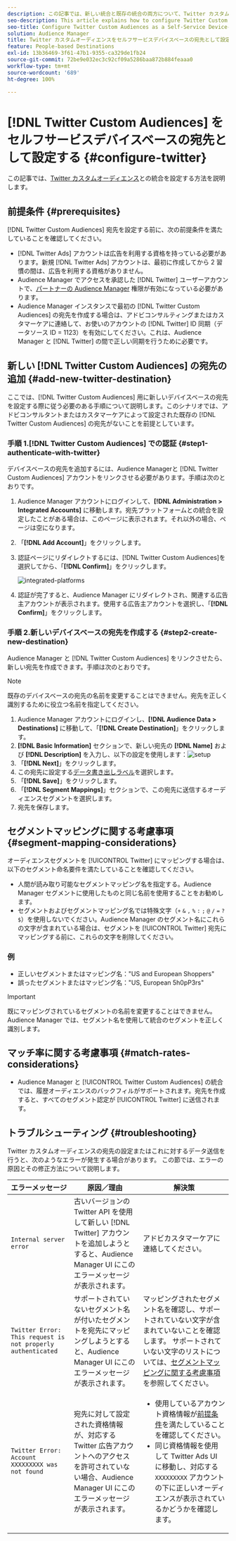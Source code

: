 ```yaml
---
description: この記事では、新しい統合と既存の統合の両方について、Twitter カスタムオーディエンスを設定する方法について説明します。
seo-description: This article explains how to configure Twitter Custom Audiences for both new and existing integrations.
seo-title: Configure Twitter Custom Audiences as a Self-Service Device-Based Destination
solution: Audience Manager
title: Twitter カスタムオーディエンスをセルフサービスデバイスベースの宛先として設定する
feature: People-based Destinations
exl-id: 13b36469-3f61-47b1-9355-ca329de1fb24
source-git-commit: 72be9e032ec3c92cf09a5286baa872b884feaaa0
workflow-type: tm+mt
source-wordcount: '689'
ht-degree: 100%

---
```


# [!DNL Twitter Custom Audiences] をセルフサービスデバイスベースの宛先として設定する  {#configure-twitter}

この記事では、[Twitter カスタムオーディエンス](https://business.twitter.com/ja/help/campaign-setup/campaign-targeting/custom-audiences.html)との統合を設定する方法を説明します。

## 前提条件 {#prerequisites}

[!DNL Twitter Custom Audiences] 宛先を設定する前に、次の前提条件を満たしていることを確認してください。

* [!DNL Twitter Ads] アカウントは広告を利用する資格を持っている必要があります。新規 [!DNL Twitter Ads] アカウントは、最初に作成してから 2 習慣の間は、広告を利用する資格がありません。
* Audience Manager でアクセスを承認した [!DNL Twitter] ユーザーアカウントで、[パートナーの Audience Manager](https://business.twitter.com/ja/help/troubleshooting/multi-user-login-faq.html#accesslevels) 権限が有効になっている必要があります。
* Audience Manager インスタンスで最初の [!DNL Twitter Custom Audiences] の宛先を作成する場合は、アドビコンサルティングまたはカスタマーケアに連絡して、お使いのアカウントの [!DNL Twitter] ID 同期（データソース ID = 1123）を有効にしてください。これは、Audience Manager と [!DNL Twitter] の間で正しい同期を行うために必要です。

## 新しい [!DNL Twitter Custom Audiences] の宛先の追加 {#add-new-twitter-destination}

ここでは、[!DNL Twitter Custom Audiences] 用に新しいデバイスベースの宛先を設定する際に従う必要のある手順について説明します。このシナリオでは、アドビコンサルタントまたはカスタマーケアによって設定された既存の [!DNL Twitter Custom Audiences] の宛先がないことを前提としています。

### 手順 1.[!DNL Twitter Custom Audiences] での認証  {#step1-authenticate-with-twitter}

デバイスベースの宛先を追加するには、Audience Managerと [!DNL Twitter Custom Audiences] アカウントをリンクさせる必要があります。手順は次のとおりです。

1. Audience Manager アカウントにログインして、**[!DNL Administration > Integrated Accounts]** に移動します。宛先プラットフォームとの統合を設定したことがある場合は、このページに表示されます。それ以外の場合、ページは空になります。
1. 「**[!DNL Add Account]**」をクリックします。
1. 認証ページにリダイレクトするには、[!DNL Twitter Custom Audiences]を選択してから、「**[!DNL Confirm]**」をクリックします。

   ![integrated-platforms](assets/dbd-integrated-platforms.png)

1. 認証が完了すると、Audience Manager にリダイレクトされ、関連する広告主アカウントが表示されます。使用する広告主アカウントを選択し、「**[!DNL Confirm]**」をクリックします。

### 手順 2.新しいデバイスベースの宛先を作成する {#step2-create-new-destination}

Audience Manager と [!DNL Twitter Custom Audiences] をリンクさせたら、新しい宛先を作成できます。手順は次のとおりです。

>[!NOTE]
>
>既存のデバイスベースの宛先の名前を変更することはできません。宛先を正しく識別するために役立つ名前を指定してください。

1. Audience Manager アカウントにログインし、**[!DNL Audience Data > Destinations]** に移動して、「**[!DNL Create Destination]**」をクリックします。
1. **[!DNL Basic Information]** セクションで、新しい宛先の **[!DNL Name]** および **[!DNL Description]** を入力し、以下の設定を使用します：![setup](assets/dbd-new-basic.png)
1. 「**[!DNL Next]**」をクリックします。
1. この宛先に設定する[データ書き出しラベル](/help/using/features/data-export-controls.md#controls-labels)を選択します。
1. 「**[!DNL Save]**」をクリックします。
1. 「**[!DNL Segment Mappings]**」セクションで、この宛先に送信するオーディエンスセグメントを選択します。
1. 宛先を保存します。

## セグメントマッピングに関する考慮事項 {#segment-mapping-considerations}

オーディエンスセグメントを [!UICONTROL Twitter] にマッピングする場合は、以下のセグメント命名要件を満たしていることを確認してください。

* 人間が読み取り可能なセグメントマッピング名を指定する。Audience Manager セグメントに使用したものと同じ名前を使用することをお勧めします。
* セグメントおよびセグメントマッピング名では特殊文字（`+` `&` `,` `%` `:` `;` `@` `/` `=` `?` `$`）を使用しないでください。Audience Manager のセグメント名にこれらの文字が含まれている場合は、セグメントを [!UICONTROL Twitter] 宛先にマッピングする前に、これらの文字を削除してください。

### 例

* 正しいセグメントまたはマッピング名：&quot;US and European Shoppers&quot;
* 誤ったセグメントまたはマッピング名：&quot;US, European 5h0pP3rs&quot;

>[!IMPORTANT]
>
>既にマッピングされているセグメントの名前を変更することはできません。Audience Manager では、セグメント名を使用して統合のセグメントを正しく識別します。

## マッチ率に関する考慮事項 {#match-rates-considerations}

* Audience Manager と [!UICONTROL Twitter Custom Audiences] の統合では、履歴オーディエンスのバックフィルがサポートされます。宛先を作成すると、すべてのセグメント認定が [!UICONTROL Twitter] に送信されます。

## トラブルシューティング {#troubleshooting}

Twitter カスタムオーディエンスの宛先の設定またはこれに対するデータ送信を行うと、次のようなエラーが発生する場合があります。 この節では、エラーの原因とその修正方法について説明します。

| エラーメッセージ | 原因／理由 | 解決策 |
|---|---|---|
| `Internal server error` | 古いバージョンの Twitter API を使用して新しい [!DNL Twitter] アカウントを追加しようとすると、Audience Manager UI にこのエラーメッセージが表示されます。 | アドビカスタマーケアに連絡してください。 |
| `Twitter Error: This request is not properly authenticated` | サポートされていないセグメント名が付いたセグメントを宛先にマッピングしようとすると、Audience Manager UI にこのエラーメッセージが表示されます。 | マッピングされたセグメント名を確認し、サポートされていない文字が含まれていないことを確認します。 サポートされていない文字のリストについては、[セグメントマッピングに関する考慮事項](#segment-mapping-considerations)を参照してください。 |
| `Twitter Error: Account XXXXXXXXX was not found` | 宛先に対して設定された資格情報が、対応する Twitter 広告アカウントへのアクセスを許可されていない場合、Audience Manager UI にこのエラーメッセージが表示されます。 | <ul><li>使用しているアカウント資格情報が[前提条件](#prerequisites)を満たしていることを確認してください。</li><li>同じ資格情報を使用して Twitter Ads UI に移動し、対応する `XXXXXXXXX` アカウントの下に正しいオーディエンスが表示されているかどうかを確認します。 </li></ul> |